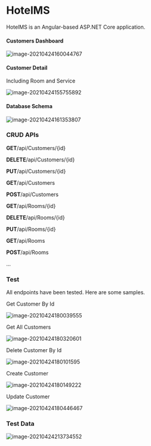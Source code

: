 # HotelMS

HotelMS is an Angular-based ASP.NET Core application.

#### Customers Dashboard

![image-20210424160044767](img/image-20210424160044767.png)

#### Customer Detail

Including Room and Service

![image-20210424155755892](img/image-20210424155755892.png)

#### Database Schema

![image-20210424161353807](img/image-20210424161353807.png)

### CRUD APIs

**GET**/api/Customers/{id}

**DELETE**/api/Customers/{id}

**PUT**/api/Customers/{id}

**GET**/api/Customers

**POST**/api/Customers

**GET**/api/Rooms/{id}

**DELETE**/api/Rooms/{id}

**PUT**/api/Rooms/{id}

**GET**/api/Rooms

**POST**/api/Rooms

...



### Test

All endpoints have been tested. Here are some samples.

Get Customer By Id

![image-20210424180039555](img/image-20210424180039555.png)

Get All Customers

![image-20210424180320601](img/image-20210424180320601.png)

Delete Customer By Id

![image-20210424180101595](img/image-20210424180101595.png)

Create Customer

![image-20210424180149222](img/image-20210424180149222.png)

Update Customer

![image-20210424180446467](img/image-20210424180446467.png)



### Test Data

![image-20210424213734552](img/image-20210424213734552.png)

